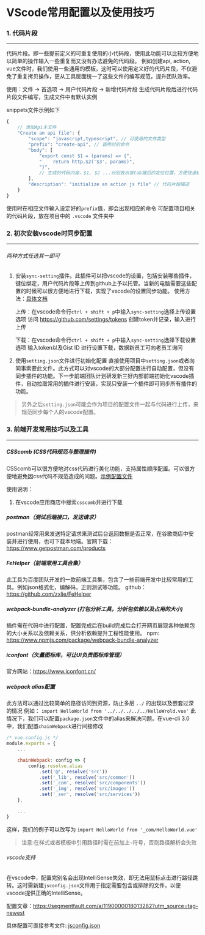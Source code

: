 # VScode常用配置以及使用技巧

### 1. 代码片段
---
代码片段。即一些提前定义的可重复使用的小代码段，使用此功能可以比较方便地以简单的操作输入一些重复而又没有办法避免的代码段。
例如创建api, action, vue文件时，我们使用一些通用的模板，这时可以使用定义好的代码片段，不仅避免了重复拷贝操作，更从工具层面统一了这些文件的编写规范，提升团队效率。

使用：文件 -> 首选项 -> 用户代码片段 -> 新增代码片段
生成代码片段后进行代码片段文件编写，生成文件中有默认实例

snippets文件示例如下
```javascript
{
	// 添加Api主文件
	"Create an api file": {
		"scope": "javascript,typescript", // 可使用的文件类型
		"prefix": "create-api", // 调用时的命令
		"body": [
			"export const $1 = (params) => {",
			"    return http.$2('$3', params)",
            "}",
            // 生成的代码内容，$1, $2 ...分别表示按tab键后的定位位置，方便快速输入
		],
		"description": "initialize an action js file" // 代码片段描述
	}
}
```

使用时在相应文件输入设定好的`prefix`值，即会出现相应的命令
可配置项目相关的代码片段，放在项目中的 `.vscode` 文件夹中

### 2. 初次安装vscode时同步配置
---
###### 两种方式任选其一即可
1. 安装`sync-setting`插件。此插件可以把vscode的设置，包括安装哪些插件，键位绑定，用户代码片段等上传到github上予以托管。当新的电脑需要这些配置的时候可以很方便地进行下载，实现了vscode的设置同步功能。
使用方法：[具体文档](https://marketplace.visualstudio.com/items?itemName=Shan.code-settings-sync)

    上传：在vscode命令行`ctrl + shift + p`中输入`sync-setting`选择上传设置选项
    访问 https://github.com/settings/tokens 创建token并记录，输入进行上传

    下载：在vscode命令行`ctrl + shift + p`中输入`sync-setting`选择下载设置选项
    输入token以及Gist ID 进行设置下载，数据新员工可向老员工询问

2. 使用`setting.json`文件进行初始化配置
直接使用项目中`setting.json`或者向同事索要此文件。此方式可以对vscode的大部分配置进行自动配置，但没有同步插件的功能。下一步前端团队计划研发新三好内部前端初始化vscode插件，自动拉取常用的插件进行安装，实现只安装一个插件即可同步所有插件的功能。

> 另外之后`setting.json`可能会作为项目的配置文件一起与代码进行上传，来规范同步每个人的vscode配置。

### 3. 前端开发常用技巧以及工具
---
##### CSScomb (CSS代码规范与整理插件)
CSScomb可以很方便地对css代码进行美化功能，支持属性顺序配置。可以很方便地避免因css代码不规范造成的问题。[示例配置文件](../example/csscomb.json)

使用说明：
1. 在vscode应用商店中搜索`csscomb`并进行下载

##### postman（测试后端接口，发送请求）
postman经常用来发送特定请求来测试后台返回数据是否正常，在谷歌商店中安装并进行使用，也可下载本地端。官网下载：https://www.getpostman.com/products

##### FeHelper（前端常用工具合集）
此工具为百度团队开发的一款前端工具集，包含了一些前端开发中比较常用的工具。例如json格式化，编解码，正则测试等功能。
github： https://github.com/zxlie/FeHelper

##### webpack-bundle-analyzer (打包分析工具，分析包依赖以及占用的大小)
插件需在代码中进行配置，配置完成后在build完成后会打开网页展现各种依赖包的大小关系以及依赖关系，供分析依赖提升工程性能使用。
npm:  https://www.npmjs.com/package/webpack-bundle-analyzer

##### iconfont（矢量图标库，可让UI负责图标库管理）
官方网站：https://www.iconfont.cn/

##### webpack alias配置
此方法可以通过比较简单的路径访问到资源，防止多层 `../` 的出现以及嵌套过深的情况
例如：
`import HelloWorld from '../../../../../HelloWrold.vue'`
此情况下，我们可以配置`package.json`文件中的alias来解决问题。在vue-cli 3.0中，我们配置`chainWebpack`进行间接修改

```javascript
/* vue.config.js */
module.exports = {
    ...

    chainWebpack: config => {
        config.resolve.alias
            .set('@', resolve('src'))
            .set('_lib', resolve('src/common'))
            .set('_com', resolve('src/components'))
            .set('_img', resolve('src/images'))
            .set('_ser', resolve('src/services'))
    },

    ...
}
```
这样，我们的例子可以改写为
`import HelloWorld from '_com/HelloWorld.vue'`

> 注意:在样式或者模板中引用路径时需在前加上`~`符号，否则路径解析会失败

###### vscode支持

在vscode中，配置完别名会出现IntelliSense失效，即无法用鼠标点击进行路径跳转。这时需新建`jsconfig.json`文件用于指定需要包含或排除的文件，以便vscode提供正确的IntelliSense。

配置文章：https://segmentfault.com/a/1190000018013282?utm_source=tag-newest

具体配置可直接参考文件: [jsconfig.json](../example/jsconfig.json)
